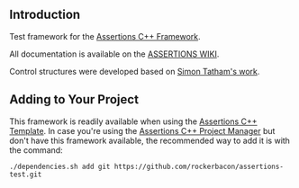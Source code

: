 ## Introduction

Test framework for the [Assertions C++ Framework](https://github.com/rockerbacon/assertions).

All documentation is available on the [ASSERTIONS WIKI](https://github.com/rockerbacon/assertions/wiki/Automated-Testing).

Control structures were developed based on [Simon Tatham's work](https://www.chiark.greenend.org.uk/~sgtatham/mp/).

## Adding to Your Project

This framework is readily available when using the [Assertions C++ Template](https://github.com/rockerbacon/assertions-template). In case you're using the [Assertions C++ Project Manager](https://github.com/rockerbacon/assertions) but don't have this framework available, the recommended way to add it is with the command:

```
./dependencies.sh add git https://github.com/rockerbacon/assertions-test.git
```

